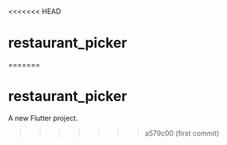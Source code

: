 <<<<<<< HEAD
# restaurant_picker
=======
# restaurant_picker

A new Flutter project.
>>>>>>> a579c00 (first commit)
